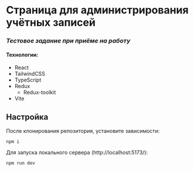 # Страница для администрирования учётных записей
### _Тестовое задание при приёме на работу_

#### Технологии:
- React
- TailwindCSS
- TypeScript
- Redux
   - Redux-toolkit 
- Vite

## Настройка
После клонирования репозитория, установите зависимости:
```
npm i
```
Для запуска локального сервера (http://localhost:5173/):
```
npm run dev
```
 
